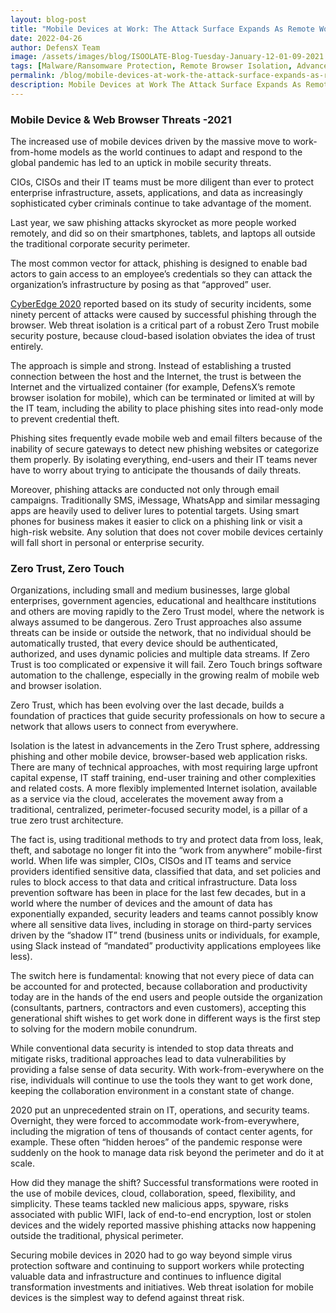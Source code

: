 ```yaml
---
layout: blog-post
title: "Mobile Devices at Work: The Attack Surface Expands As Remote Workers Grow"
date: 2022-04-26
author: DefensX Team
image: /assets/images/blog/ISOOLATE-Blog-Tuesday-January-12-01-09-2021.jpg
tags: [Malware/Ransomware Protection, Remote Browser Isolation, Advanced URL Protection, File Isolation, SaaS Access Protection]
permalink: /blog/mobile-devices-at-work-the-attack-surface-expands-as-remote-workers-grow/
description: Mobile Devices at Work The Attack Surface Expands As Remote Workers Grow
---
```


 
 
 
<h3><strong>Mobile Device &amp; Web Browser Threats -2021</strong></h3>
<p>The increased use of mobile devices driven by the massive move to work-from-home models as the world continues to adapt and respond to the global pandemic has led to an uptick in mobile security threats.</p>
<p>CIOs, CISOs and their IT teams must be more diligent than ever to protect enterprise infrastructure, assets, applications, and data as increasingly sophisticated cyber criminals continue to take advantage of the moment.</p>
<p>Last year, we saw phishing attacks skyrocket as more people worked remotely, and did so on their smartphones, tablets, and laptops all outside the traditional corporate security perimeter.</p>
<p>The most common vector for attack, phishing is designed to enable bad actors to gain access to an employee’s credentials so they can attack the organization’s infrastructure by posing as that “approved” user.</p>
<p><a href="https://cyber-edge.com/portfolio/cyberthreat-defense-report-2020/" target="_blank" rel="nofollow noopener">CyberEdge 2020</a>&nbsp;reported based on its study of security incidents, some ninety percent of attacks were caused by successful phishing through the browser. Web threat isolation is a critical part of a robust Zero Trust mobile security posture, because cloud-based isolation obviates the idea of trust entirely.</p>
<p>The approach is simple and strong. Instead of establishing a trusted connection between the host and the Internet, the trust is between the Internet and the virtualized container (for example, DefensX’s remote browser isolation for mobile), which can be terminated or limited at will by the IT team, including the ability to place phishing sites into read-only mode to prevent credential theft.</p>
<p>Phishing sites frequently evade mobile web and email filters because of the inability of secure gateways to detect new phishing websites or categorize them properly. By isolating everything, end-users and their IT teams never have to worry about trying to anticipate the thousands of daily threats.</p>
<p>Moreover, phishing attacks are conducted not only through email campaigns. Traditionally SMS, iMessage, WhatsApp and similar messaging apps are heavily used to deliver lures to potential targets. Using smart phones for business makes it easier to click on a phishing link or visit a high-risk website. Any solution that does not cover mobile devices certainly will fall short in personal or enterprise security.</p>
<h3><strong>Zero Trust, Zero Touch</strong></h3>
<p>Organizations, including small and medium businesses, large global enterprises, government agencies, educational and healthcare institutions and others are moving rapidly to the Zero Trust model, where the network is always assumed to be dangerous. Zero Trust approaches also assume threats can be inside or outside the network, that no individual should be automatically trusted, that every device should be authenticated, authorized, and uses dynamic policies and multiple data streams. If Zero Trust is too complicated or expensive it will fail. Zero Touch brings software automation to the challenge, especially in the growing realm of mobile web and browser isolation.</p>
<p>Zero Trust, which has been evolving over the last decade, builds a foundation of practices that guide security professionals on how to secure a network that allows users to connect from everywhere.</p>
<p>Isolation is the latest in advancements in the Zero Trust sphere, addressing phishing and other mobile device, browser-based web application risks. There are many of technical approaches, with most requiring large upfront capital expense, IT staff training, end-user training and other complexities and related costs. A more flexibly implemented Internet isolation, available as a service via the cloud, accelerates the movement away from a traditional, centralized, perimeter-focused security model, is a pillar of a true zero trust architecture.</p>
<p>The fact is, using traditional methods to try and protect data from loss, leak, theft, and sabotage no longer fit into the “work from anywhere” mobile-first world. When life was simpler, CIOs, CISOs and IT teams and service providers identified sensitive data, classified that data, and set policies and rules to block access to that data and critical infrastructure. Data loss prevention software has been in place for the last few decades, but in a world where the number of devices and the amount of data has exponentially expanded, security leaders and teams cannot possibly know where all sensitive data lives, including in storage on third-party services driven by the “shadow IT” trend (business units or individuals, for example, using Slack instead of “mandated” productivity applications employees like less).</p>
<p>The switch here is fundamental: knowing that not every piece of data can be accounted for and protected, because collaboration and productivity today are in the hands of the end users and people outside the organization (consultants, partners, contractors and even customers), accepting this generational shift wishes to get work done in different ways is the first step to solving for the modern mobile conundrum.</p>
<p>While conventional data security is intended to stop data threats and mitigate risks, traditional approaches lead to data vulnerabilities by providing a false sense of data security. With work-from-everywhere on the rise, individuals will continue to use the tools they want to get work done, keeping the collaboration environment in a constant state of change.</p>
<p>2020 put an unprecedented strain on IT, operations, and security teams. Overnight, they were forced to accommodate work-from-everywhere, including the migration of tens of thousands of contact center agents, for example. These often “hidden heroes” of the pandemic response were suddenly on the hook to manage data risk beyond the perimeter and do it at scale.</p>
<p>How did they manage the shift? Successful transformations were rooted in the use of mobile devices, cloud, collaboration, speed, flexibility, and simplicity. These teams tackled new malicious apps, spyware, risks associated with public WIFI, lack of end-to-end encryption, lost or stolen devices and the widely reported massive phishing attacks now happening outside the traditional, physical perimeter.</p>
<p>Securing mobile devices in 2020 had to go way beyond simple virus protection software and continuing to support workers while protecting valuable data and infrastructure and continues to influence digital transformation investments and initiatives. Web threat isolation for mobile devices is the simplest way to defend against threat risk.</p>
 